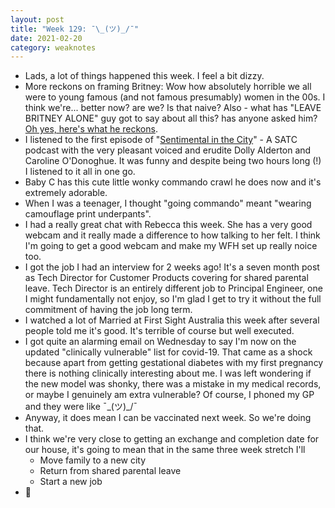 ```yaml
---
layout: post
title: "Week 129: ¯\_(ツ)_/¯"
date: 2021-02-20
category: weaknotes
---
```

* Lads, a lot of things happened this week. I feel a bit dizzy.
* More reckons on framing Britney: Wow how absolutely horrible we all were to young famous (and not famous presumably) women in the 00s. I think we're... better now? are we? Is that naive? Also - what has "LEAVE BRITNEY ALONE" guy got to say about all this? has anyone asked him? [Oh yes, here's what he reckons](https://www.buzzfeed.com/larryfitzmaurice/chris-crocker-leave-britney-alone-on-framing-britney-spears).
* I listened to the first episode of "[Sentimental in the City](https://play.acast.com/s/sentimentalgarbage/sentimentalinthecity1-sex-thecity-seasonone)" - A SATC podcast with the very pleasant voiced and erudite Dolly Alderton and Caroline O'Donoghue. It was funny and despite being two hours long (!) I listened to it all in one go.
* Baby C has this cute little wonky commando crawl he does now and it's extremely adorable.
* When I was a teenager, I thought "going commando" meant "wearing camouflage print underpants".
* I had a really great chat with Rebecca this week. She has a very good webcam and it really made a difference to how talking to her felt. I think I'm going to get a good webcam and make my WFH set up really noice too.
* I got the job I had an interview for 2 weeks ago! It's a seven month post as Tech Director for Customer Products covering for shared parental leave. Tech Director is an entirely different job to Principal Engineer, one I might fundamentally not enjoy, so I'm glad I get to try it without the full commitment of having the job long term.
* I watched a lot of Married at First Sight Australia this week after several people told me it's good. It's terrible of course but well executed.
* I got quite an alarming email on Wednesday to say I'm now on the updated "clinically vulnerable" list for covid-19. That came as a shock because apart from getting gestational diabetes with my first pregnancy there is nothing clinically interesting about me. I was left wondering if the new model was shonky, there was a mistake in my medical records, or maybe I genuinely am extra vulnerable? Of course, I phoned my GP and they were like ¯\_(ツ)\_/¯
* Anyway, it does mean I can be vaccinated next week. So we're doing that.
* I think we're very close to getting an exchange and completion date for our house, it's going to mean that in the same three week stretch I'll
  * Move family to a new city
  * Return from shared parental leave
  * Start a new job
* 🎢
